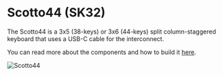 # Scotto44 (SK32)

The Scotto44 is a 3x5 (38-keys) or 3x6 (44-keys) split column-staggered keyboard that uses a USB-C cable for the interconnect.

You can read more about the components and how to build it [here](https://scottokeebs.com/blogs/keyboards/scotto44-handwired-keyboard).

![Scotto44](https://github.com/user-attachments/assets/7a784799-a169-4c00-8c1f-236ddddf498d)
